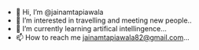 - 👋 Hi, I’m @jainamtapiawala
- 👀 I’m interested in travelling and meeting new people..
- 🌱 I’m currently learning  artifical intellingence...
- 📫 How to reach me jainamtapiawala82@gmail.com...

<!---
jainamtapiawala/jainamtapiawala is a ✨ special ✨ repository because its `README.md` (this file) appears on your GitHub profile.
You can click the Preview link to take a look at your changes.
--->
